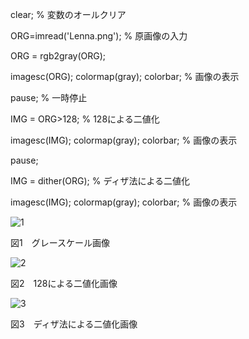 clear; % 変数のオールクリア

ORG=imread('Lenna.png'); % 原画像の入力

ORG = rgb2gray(ORG);

imagesc(ORG); colormap(gray); colorbar; % 画像の表示

pause; % 一時停止


IMG = ORG>128; % 128による二値化

imagesc(IMG); colormap(gray); colorbar; % 画像の表示

pause;

IMG = dither(ORG); % ディザ法による二値化

imagesc(IMG); colormap(gray); colorbar; % 画像の表示

![1](https://github.com/HAL-Kobayashi/TDU-Image_P/blob/master/png_images/PNG_6-1.png?raw=true)

図1　グレースケール画像

![2](https://github.com/HAL-Kobayashi/TDU-Image_P/blob/master/png_images/PNG_6-2.png?raw=true)

図2　128による二値化画像

![3](https://github.com/HAL-Kobayashi/TDU-Image_P/blob/master/png_images/PNG_6-3.png?raw=true)

図3　ディザ法による二値化画像
